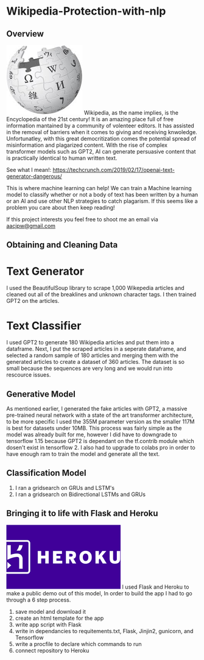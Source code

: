 # Wikipedia-Protection-with-nlp


## Overview

<img src="Images/download.jpg/">
Wikipedia, as the name implies, is the Encyclopedia of the 21st century! It is an amazing place full of free information mantained by a community of volenteer editors. It has assisted in the removal of barriers when it comes to giving and receiving knwoledge. Unfortunatley, with this great democritization comes the potential spread of misinformation and plagarized content. With the rise of complex transformer models such as GPT2, AI can generate persuasive content that is practically identical to human written text.

See what I mean!: https://techcrunch.com/2019/02/17/openai-text-generator-dangerous/

This is where machine learning can help! We can train a Machine learning model to classify whether or not a body of text has been written by a human or an AI and use other NLP strategies to catch plagarism. If this seems like a problem you care about then keep reading!


If this project interests you feel free to shoot me an email via aacjpw@gmail.com


## Obtaining and Cleaning Data

# Text Generator
I used the BeautifulSoup library to scrape 1,000 Wikepedia articles and cleaned out all of the breaklines and unknown character tags. I then trained GPT2 on the articles.

# Text Classifier
I used GPT2 to generate 180 Wikipedia articles and put them into a dataframe. Next, I put the scraped articles in a seperate dataframe, and selected a random sample of 180 articles and merging them with the generated articles to create a dataset of 360 articles. The dataset is so small because the sequences are very long and we would run into rescource issues.


## Generative Model
As mentioned earlier, I generated the fake articles with GPT2, a massive pre-trained neural network with a state of the art transformer architecture, to be more specific I used the 355M parameter version as the smaller 117M is best for datasets under 10MB. This process was fairly simple as the model was already built for me, however I did have to downgrade to tensorflow 1.15 because GPT2 is dependant on the tf.contrib module which dosen't exist in tensorflow 2. I also had to upgrade to colabs pro in order to have enough ram to train the model and generate all the text.

## Classification Model
1. I ran a gridsearch on GRUs and LSTM's
2. I ran a gridsearch on Bidirectional LSTMs and GRUs

## Bringing it to life with Flask and Heroku
<img src="Images/download.png/">
I used Flask and Heroku to make a public demo out of this model, In order to build the app I had to go through a 6 step process.

1. save model and download it
2. create an html template for the app
3. write app script with Flask
4. write in dependancies to requitements.txt, Flask, Jinjin2, gunicorn, and Tensorflow
5. write a procfile to declare which commands to run
6. connect repository to Heroku
